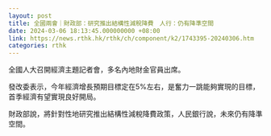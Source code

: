 ```yaml
---
layout: post
title: 全國兩會｜財政部：研究推出結構性減稅降費　人行：仍有降準空間
date: 2024-03-06 18:13:45.000000000 +08:00
link: https://news.rthk.hk/rthk/ch/component/k2/1743395-20240306.htm
categories: rthk
---
```


全國人大召開經濟主題記者會，多名內地財金官員出席。

發改委表示，今年經濟增長預期目標定在5%左右，是奮力一跳能夠實現的目標，首季經濟有望實現良好開局。

財政部說，將針對性地研究推出結構性減稅降費政策，人民銀行說，未來仍有降準空間。
